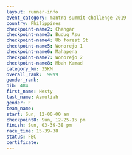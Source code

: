 ```yaml
---
layout: runner-info 
event_category: mantra-summit-challenge-2019 
country: Philippines
checkpoint-name2: Changar
checkpoint-name3: Budug Asu
checkpoint-name4: Ub forest St
checkpoint-name5: Wonorejo 1
checkpoint-name6: Mahapena
checkpoint-name7: Wonorejo 2
checkpoint-name8: Mbah Kamad
category_km: 35KM 
overall_rank:  9999
gender_rank: 
bib: 484
first_name: Hesty
last_name: Asmuliah
gender: F
team_name: 
start: Sun, 12-00-00 am
checkpoint8: Sun, 12-25-15 pm
finish: Sun, 03-39-38 pm
race_time: 15-39-38
status: FBC
certificate: 
---
```

